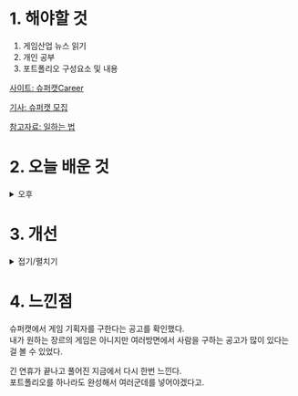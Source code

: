 
# 1. 해야할 것

1. 게임산업 뉴스 읽기 
2. 개인 공부  
3. 포트폴리오 구성요소 및 내용

[사이트: 슈퍼캣Career](https://apply.supercat.co.kr/)

[기사: 슈퍼캣 모집](https://www.gamemeca.com/view.php?gid=1745811)

[참고자료: 일하는 법](https://www.workrules.supercat.co.kr/)


# 2. 오늘 배운 것

<details>
<summary>오후</summary>

## 포트폴리오 수정


![image](https://github.com/JM94Ent/TIL-WIL/assets/143363550/323c8805-c979-4035-81a5-b18f8830fb8d)


</details>




# 3. 개선


<details>
<summary>접기/펼치기</summary>

포트폴리오 이미지 추가

![image](https://github.com/JM94Ent/TIL-WIL/assets/143363550/2010bcfb-db64-4412-8d6b-f2ae4bd57468)
</details>

# 4. 느낀점
슈퍼캣에서 게임 기획자를 구한다는 공고를 확인했다.\
내가 원하는 장르의 게임은 아니지만 여러방면에서 사람을 구하는 공고가 많이 있다는 걸 볼 수 있었다.

긴 연휴가 끝나고 풀어진 지금에서 다시 한번 느낀다.\
포트폴리오를 하나라도 완성해서 여러군데를 넣어야겠다고.
